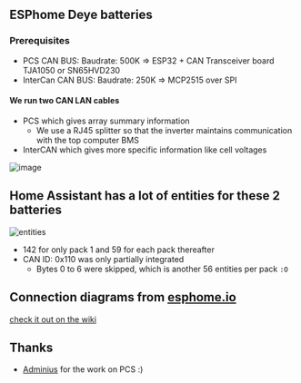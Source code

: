 ## ESPhome Deye batteries

### Prerequisites 
  - PCS CAN BUS: Baudrate: 500K => ESP32 + CAN Transceiver board TJA1050 or SN65HVD230
  - InterCan CAN BUS: Baudrate: 250K => MCP2515 over SPI

#### We run two CAN LAN cables
 - PCS which gives array summary information
   - We use a RJ45 splitter so that the inverter maintains communication with the top computer BMS
 - InterCAN which gives more specific information like cell voltages

![image](https://github.com/user-attachments/assets/028cd742-215c-413f-8b7b-e5a3d417ff13)

## Home Assistant has a lot of entities for these 2 batteries 
![entities](https://i.imgur.com/LPiuXJV.png)
  - 142 for only pack 1 and 59 for each pack thereafter
  - CAN ID: 0x110 was only partially integrated
    - Bytes 0 to 6 were skipped, which is another 56 entities per pack ``:O``
   
## Connection diagrams from [esphome.io](https://esphome.io)
[check it out on the wiki](https://github.com/Psynosaur/esphome-deye-bms/wiki#connection-diagram)

## Thanks
 - [Adminius](https://github.com/Adminius/esphome-yaml-collection/blob/main/deye_rw-m6.1.yaml) for the work on PCS :)
